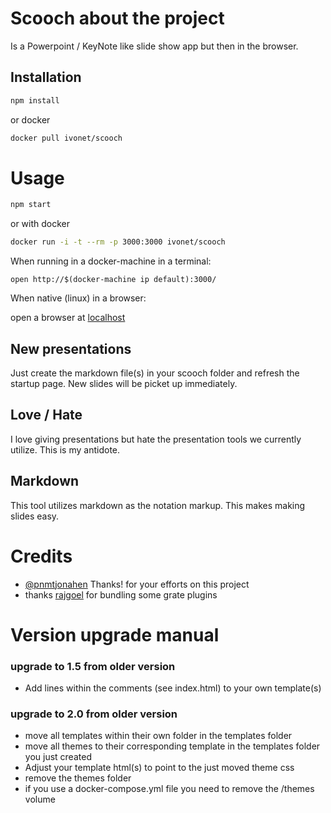 # Scooch about the project

Is a Powerpoint / KeyNote like slide show app but then in the browser.

## Installation

```bash
npm install
```

or docker

```sh
docker pull ivonet/scooch
```

# Usage

```bash
npm start
```

or with docker

```sh
docker run -i -t --rm -p 3000:3000 ivonet/scooch
```

When running in a docker-machine in a terminal:

`open http://$(docker-machine ip default):3000/`

When native (linux) in a browser:

open a browser at [localhost](http://localhost:3000)

## New presentations

Just create the markdown file(s) in your scooch folder and refresh the startup page.
New slides will be picket up immediately.

## Love / Hate

I love giving presentations but hate the presentation tools we currently utilize.
This is my antidote.

## Markdown

This tool utilizes markdown as the notation markup.
This makes making slides easy.

# Credits

* [@pnmtjonahen](https://github.com/pnmtjonahen) Thanks! for your efforts on this project
* thanks [rajgoel](https://github.com/rajgoel/reveal.js-plugins) for bundling some grate plugins


# Version upgrade manual

### upgrade to 1.5 from older version

* Add lines within the comments (see index.html) to your own template(s)

### upgrade to 2.0 from older version

* move all templates within their own folder in the templates folder
* move all themes to their corresponding template in the templates folder you just created
* Adjust your template html(s) to point to the just moved theme css
* remove the themes folder
* if you use a docker-compose.yml file you need to remove the /themes volume
